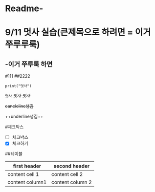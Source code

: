 # Readme-
9/11 멋사 실습(큰제목으로 하려면 = 이거 쭈루루룩)
=============================
-이거 쭈루룩 하면
-----------------------------------
#111
##2222

``` python:
print("멋사")
```

`멋사`
*멋사*
_멋사_  

~~cancleline생김~~  

++underline생김++   

#체크박스  

- [ ] 체크박스
- [x] 체크하기

##테이블  

first header | second header
------------ | -------------|
content cell 1 | content cell 2
content column1 | content column 2
